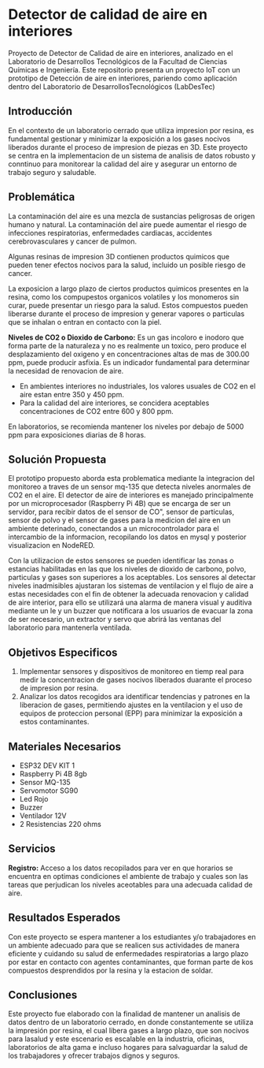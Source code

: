 # Detector de calidad de aire en interiores
Proyecto de Detector de Calidad de aire en interiores, analizado en el Laboratorio de Desarrollos Tecnológicos de la Facultad  de Ciencias Químicas e Ingeniería. 
Este repositorio presenta un proyecto IoT con un prototipo de Detección de aire en interiores, pariendo como aplicación dentro del Laboratorio de DesarrollosTecnológicos (LabDesTec)

## Introducción
En el contexto de un laboratorio cerrado que utiliza impresion por resina, es fundamental gestionar y minimizar la exposición a los gases nocivos liberados durante el proceso de impresion de piezas en 3D. Este proyecto se centra en la implementacion  de un sistema de analisis de datos robusto y conntinuo para monitorear la calidad del aire y asegurar un entorno de trabajo seguro y saludable.

## Problemática
La contaminación del aire es una mezcla de sustancias peligrosas de origen humano y natural. La contaminación del aire puede aumentar el riesgo de infecciones respiratorias, enfermedades cardiacas, accidentes cerebrovasculares y cancer de pulmon.

Algunas resinas de impresion 3D contienen productos quimicos que pueden tener efectos nocivos para la salud, incluido un posible riesgo de cancer. 

La exposicion a largo plazo de ciertos productos quimicos presentes en la resina, como los compupestos organicos volatiles y los monomeros sin curar, puede presentar un riesgo para la salud. Estos compuestos pueden liberarse durante el proceso de impresion y generar vapores o particulas que se inhalan o entran en contacto con la piel.

**Niveles de CO2 o Dioxido de Carbono:**
Es un gas incoloro e inodoro que forma parte de la naturaleza y no es realmente un toxico, pero produce el desplazamiento del oxigeno y en concentraciones altas de mas de 300.00 ppm, puede producir asfixia. Es un indicador fundamental para determinar la necesidad de renovacion de aire.

- En ambientes interiores no industriales, los valores usuales de CO2 en el aire estan entre 350 y 450 ppm.
- Para la calidad del aire interiores, se concidera aceptables concentraciones de CO2 entre 600 y 800 ppm.

En laboratorios, se recomienda mantener los niveles por debajo de 5000 ppm para exposiciones diarias de 8 horas. 

## Solución Propuesta 
El prototipo propuesto aborda esta problematica mediante la integracion del monitoreo a traves de un sensor mq-135 que detecta niveles anormales de CO2 en el aire.
El detector de aire de interiores es manejado principalmente por un microprocesador (Raspberry Pi 4B) que se encarga de ser un servidor, para  recibir datos de el sensor de CO", sensor de particulas, sensor de polvo y el sensor de gases para la medicion del aire en un ambiente deterinado, conectandos a un microcontrolador para el intercambio de la informacion, recopilando los datos en mysql y posterior visualizacion en NodeRED.

Con la utilizacion de estos sensores se pueden identificar las zonas o estancias habilitadas en las que los niveles de dioxido de carbono, polvo, particulas y gases son superiores a los aceptables. Los sensores al detectar niveles inadmisibles ajustaran los sistemas de ventilacion y el flujo de aire a estas necesidades con el fin de obtener la adecuada renovacion y calidad de aire interior, para ello se utilizará una alarma de manera visual y auditiva mediante un le y un buzzer que notificara a los usuarios de evacuar la zona de ser necesario, un extractor y servo que abrirá las ventanas del laboratorio para mantenerla ventilada.

## Objetivos Especificos
1. Implementar sensores y dispositivos de monitoreo en tiemp real para medir la concentracion de gases nocivos liberados duarante el proceso de impresion por resina.
2. Analizar los datos recogidos ara identificar tendencias y patrones en la liberacion de gases, permitiendo ajustes en la ventilacion y el uso de equipos de proteccion personal (EPP) para minimizar la exposición a estos contaminantes.

## Materiales Necesarios
- ESP32 DEV KIT 1
- Raspberry Pi 4B 8gb
- Sensor MQ-135
- Servomotor SG90
- Led Rojo
- Buzzer
- Ventilador 12V
- 2 Resistencias 220 ohms

## Servicios
**Registro:** 
Acceso a los datos recopilados para ver en que horarios se encuentra en optimas condiciones el ambiente de trabajo y cuales son las tareas que perjudican los niveles aceotables para una adecuada calidad de aire.

## Resultados Esperados
Con este proyecto se espera mantener a los estudiantes y/o trabajadores en un ambiente adecuado para que se realicen sus actividades de manera eficiente y cuidando su salud de enfermedades respiratorias a largo plazo por estar en contacto con agentes contaminantes, que forman parte de kos compuestos desprendidos por la resina y la estacion de soldar.

## Conclusiones
Este proyecto fue elaborado con la finalidad de mantener un analisis de datos dentro de un laboratorio cerrado, en donde constantemente se utiliza la impresión por resina, el cual libera gases a largo plazo, que son nocivos para lasalud y este escenario es escalable en la industria, oficinas, laboratorios de alta gama e incluso hogares para salvaguardar la salud de los trabajadores y ofrecer trabajos dignos y seguros.














